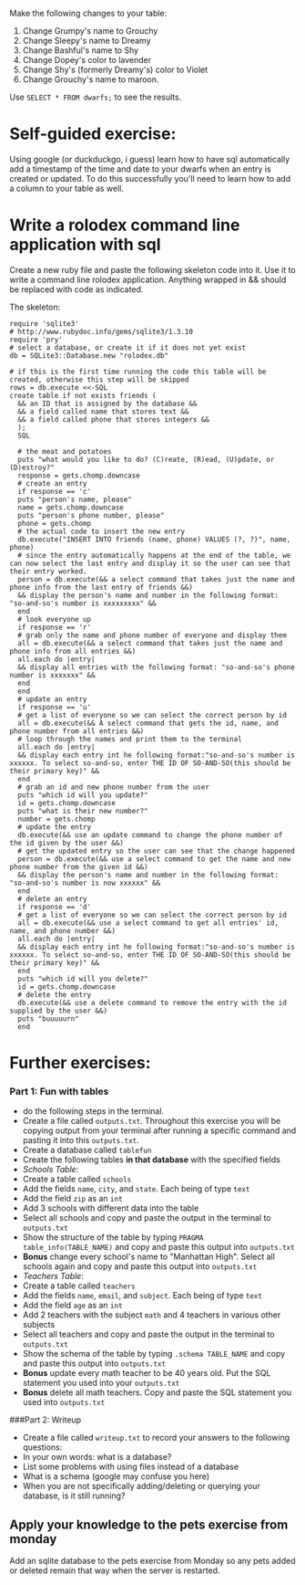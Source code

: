 Make the following changes to your table:  
1. Change Grumpy's name to Grouchy  
2. Change Sleepy's name to Dreamy  
3. Change Bashful's name to Shy  
4. Change Dopey's color to lavender  
5. Change Shy's (formerly Dreamy's) color to Violet  
6. Change Grouchy's name to maroon.

Use `SELECT * FROM dwarfs;` to see the results.

# Self-guided exercise:

Using google (or duckduckgo, i guess) learn how to have sql automatically add a timestamp of the time and date to your dwarfs when an entry is created or updated. To do this successfully you'll need to learn how to add a column to your table as well.

# Write a rolodex command line application with sql
Create a new ruby file and paste the following skeleton code into it. Use it to write a command line rolodex application. Anything wrapped in && should be replaced with code as indicated.

The skeleton:
```
require 'sqlite3'
# http://www.rubydoc.info/gems/sqlite3/1.3.10
require 'pry'
# select a database, or create it if it does not yet exist
db = SQLite3::Database.new "rolodex.db"

# if this is the first time running the code this table will be created, otherwise this step will be skipped
rows = db.execute <<-SQL
create table if not exists friends (
  && an ID that is assigned by the database &&
  && a field called name that stores text &&
  && a field called phone that stores integers &&
  );
  SQL

  # the meat and potatoes
  puts "what would you like to do? (C)reate, (R)ead, (U)pdate, or (D)estroy?"
  response = gets.chomp.downcase
  # create an entry
  if response == 'c'
  puts "person's name, please"
  name = gets.chomp.downcase
  puts "person's phone number, please"
  phone = gets.chomp
  # the actual code to insert the new entry
  db.execute("INSERT INTO friends (name, phone) VALUES (?, ?)", name, phone)
  # since the entry automatically happens at the end of the table, we can now select the last entry and display it so the user can see that their entry worked.
  person = db.execute(&& a select command that takes just the name and phone info from the last entry of friends &&)
  && display the person's name and number in the following format: "so-and-so's number is xxxxxxxxx" &&
  end
  # look everyone up
  if response == 'r'
  # grab only the name and phone number of everyone and display them
  all = db.execute(&& a select command that takes just the name and phone info from all entries &&)
  all.each do |entry|
  && display all entries with the following format: "so-and-so's phone number is xxxxxxx" &&
  end
  end
  # update an entry
  if response == 'u'
  # get a list of everyone so we can select the correct person by id
  all = db.execute(&& A select command that gets the id, name, and phone number from all entries &&)
  # loop through the names and print them to the terminal
  all.each do |entry|
  && display each entry int he following format:"so-and-so's number is xxxxxx. To select so-and-so, enter THE ID OF SO-AND-SO(this should be their primary key)" &&
  end
  # grab an id and new phone number from the user
  puts "which id will you update?"
  id = gets.chomp.downcase
  puts "what is their new number?"
  number = gets.chomp
  # update the entry
  db.execute(&& use an update command to change the phone number of the id given by the user &&)
  # get the updated entry so the user can see that the change happened
  person = db.execute(&& use a select command to get the name and new phone number from the given id &&)
  && display the person's name and number in the following format: "so-and-so's number is now xxxxxx" &&
  end
  # delete an entry
  if response == 'd'
  # get a list of everyone so we can select the correct person by id
  all = db.execute(&& use a select command to get all entries' id, name, and phone number &&)
  all.each do |entry|
  && display each entry int he following format:"so-and-so's number is xxxxxx. To select so-and-so, enter THE ID OF SO-AND-SO(this should be their primary key)" &&
  end
  puts "which id will you delete?"
  id = gets.chomp.downcase
  # delete the entry
  db.execute(&& use a delete command to remove the entry with the id supplied by the user &&)
  puts "buuuuurn"
  end
  ```


# Further exercises:

### Part 1: Fun with tables
  - do the following steps in the terminal.
  - Create a file called ```outputs.txt```. Throughout this exercise you will be copying output from your terminal after running a specific command and pasting it into this ```outputs.txt```.
  - Create a database called ```tablefun```
  - Create the following tables **in that database** with the specified fields
  - *Schools Table*:
  - Create a table called ```schools```
  - Add the fields ```name```, ```city```, and ```state```. Each being of type ```text```
  - Add the field ```zip``` as an ```int```
  - Add 3 schools with different data into the table
  - Select all schools and copy and paste the output in the terminal to ```outputs.txt```
  - Show the structure of the table by typing ```PRAGMA table_info(TABLE_NAME)``` and copy and paste this output into ```outputs.txt```
  - **Bonus** change every school's name to "Manhattan High". Select all schools again and copy and paste this output into ```outputs.txt```
  - *Teachers Table*:
  - Create a table called ```teachers```
  - Add the fields ```name```, ```email```, and ```subject```. Each being of type ```text```
  - Add the field ```age``` as an ```int```
  - Add 2 teachers with the subject ```math``` and 4 teachers in various other subjects
  - Select all teachers and copy and paste the output in the terminal to ```outputs.txt```
  - Show the schema of the table by typing ```.schema TABLE_NAME``` and copy and paste this output into ```outputs.txt```
  - **Bonus** update every math teacher to be 40 years old. Put the SQL statement you used into your ```outputs.txt```
  - **Bonus** delete all math teachers. Copy and paste the SQL statement you used into ```outputs.txt```


  ###Part 2: Writeup

  - Create a file called ```writeup.txt``` to record your answers to the following questions:
  - In your own words: what is a database?
  - List some problems with using files instead of a database
  - What is a schema (google may confuse you here)
  - When you are not specifically adding/deleting or querying your database, is it still running?


  ## Apply your knowledge to the pets exercise from monday
  Add an sqlite database to the pets exercise from Monday so any pets added or deleted remain that way when the server is restarted.
